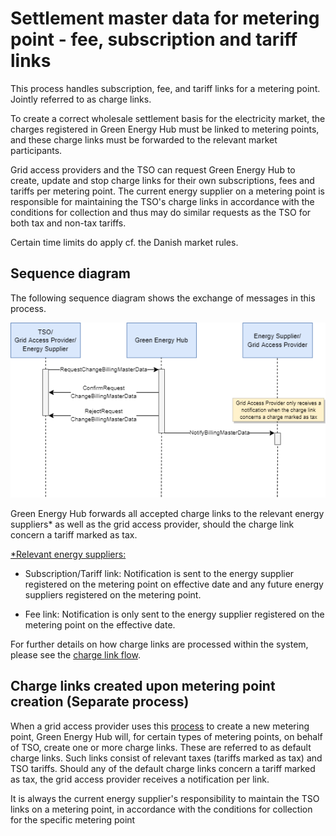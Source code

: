 # Settlement master data for metering point - fee, subscription and tariff links

This process handles subscription, fee, and tariff links for a metering point. Jointly referred to as charge links.

To create a correct wholesale settlement basis for the electricity market, the charges registered in Green Energy Hub must be linked to metering points, and these charge links must be forwarded to the relevant market participants.

Grid access providers and the TSO can request Green Energy Hub to create, update and stop charge links for their own subscriptions, fees and
tariffs per metering point. The current energy supplier on a metering point is responsible for maintaining the TSO's charge links in accordance with the conditions for collection and thus may do similar requests as the TSO for both tax and non-tax tariffs.

Certain time limits do apply cf. the Danish market rules.

## Sequence diagram

The following sequence diagram shows the exchange of messages in this process.

![Settlement Master Data](images/SettlementMasterData_SequenceDiagram.png)

Green Energy Hub forwards all accepted charge links to the relevant energy suppliers* as well as the grid access provider, should the charge link concern a tariff marked as tax.

<u>*Relevant energy suppliers:</u>

* Subscription/Tariff link: Notification is sent to the energy supplier registered on the metering point on effective date and any future energy suppliers registered on the metering point.

* Fee link: Notification is only sent to the energy supplier registered on the metering point on the effective date.

For further details on how charge links are processed within the system, please see the [charge link flow](../process-flows/README.md/#charge-link-flow).

## Charge links created upon metering point creation (Separate process)

When a grid access provider uses this [process](https://github.com/Energinet-DataHub/geh-metering-point/blob/main/docs/business-processes/create-metering-point.md) to create a new metering point, Green Energy Hub will, for certain types of metering points, on behalf of TSO, create one or more charge links. These are referred to as default charge links. Such links consist of relevant taxes (tariffs marked as tax) and TSO tariffs.
Should any of the default charge links concern a tariff marked as tax, the grid access provider receives a notification per link.

It is always the current energy supplier's responsibility to maintain the TSO links on a metering point, in accordance with the conditions for collection for the specific metering point
